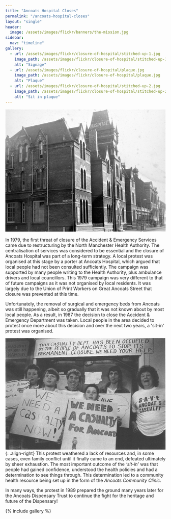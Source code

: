 ```yaml
---
title: "Ancoats Hospital Closes"
permalink: "/ancoats-hospital-closes"
layout: "single"
header:
  image: /assets/images/flickr/banners/the-mission.jpg
sidebar:
  nav: "timeline"
gallery:
  - url: /assets/images/flickr/closure-of-hospital/stitched-up-1.jpg
    image_path: /assets/images/flickr/closure-of-hospital/stitched-up-1.jpg
    alt: "Signage"
  - url: /assets/images/flickr/closure-of-hospital/plaque.jpg
    image_path: /assets/images/flickr/closure-of-hospital/plaque.jpg
    alt: "Plaque"
  - url: /assets/images/flickr/closure-of-hospital/stitched-up-2.jpg
    image_path: /assets/images/flickr/closure-of-hospital/stitched-up-2.jpg
    alt: "Sit in plaque"
---
```


![ancoats dispensary](assets/images/hospital-closure.jpg)

In 1979, the first threat of closure of the Accident & Emergency Services came  due to restructuring by the North Manchester Health Authority.  The centralisation of services was considered to be essential and the closure of Ancoats Hospital was part of a long-term strategy. A local protest was organised at this stage by a porter at Ancoats Hospital, which argued that local people had not been consulted sufficiently.  The campaign was supported by many people writing to the Health Authority, plus ambulance drivers and local councillors.  This 1979 campaign was very different to that of future campaigns as it was not organised by local residents.  It was largely due to the Union of Print Workers on Great Ancoats Street that closure was prevented at this time.  

Unfortunately, the removal of surgical and emergency beds from Ancoats was still happening, albeit so gradually that it was not known about by most local people. As a result, in 1987 the decision to close the Accident & Emergency Department was taken.  Local people in the area decided to protest once more about this decision and over the next two years, a 'sit-in' protest was organised. 

![protest](assets/images/flickr/closure-of-hospital/sit-in.jpg){: .align-right}
This protest weathered a lack of resources and, in some cases, even family conflict until it finally came to an end, defeated ultimately by sheer exhaustion.  The most important outcome of the _‘sit-in’_ was that people had gained confidence, understood the health policies and had a determination to see things through.  This determination led to a community health resource being set up in the form of the *Ancoats Community Clinic*.

In many ways, the protest in 1989 prepared the ground many years later for the Ancoats Dispensary Trust to continue the fight for the heritage and future of the Dispensary!

{% include gallery %}
